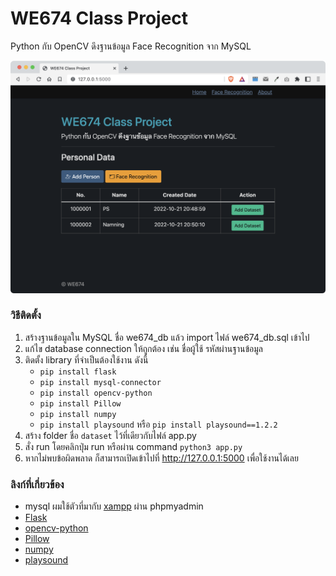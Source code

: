 # WE674 Class Project

Python กับ OpenCV ดึงฐานข้อมูล Face Recognition จาก MySQL
<br />

![thumbnail](thumbnail.png)

### วิธีติดตั้ง
1. สร้างฐานข้อมูลใน MySQL ชื่อ we674_db แล้ว import ไฟล์ we674_db.sql เข้าไป
2. แก้ไข database connection ให้ถูกต้อง เช่น ชื่อผู้ใช้ รหัสผ่านฐานข้อมูล
3. ติดตั้ง library ที่จำเป็นต้องใช้งาน ดังนี้
    * ```pip install flask```
    * ```pip install mysql-connector```
    * ```pip install opencv-python```
    * ```pip install Pillow```
    * ```pip install numpy```
    * ```pip install playsound``` หรือ ```pip install playsound==1.2.2```
4. สร้าง folder ชื่อ ```dataset``` ไว้ที่เดียวกับไฟล์ app.py
5. สั่ง run โดยคลิกปุ่ม run หรือผ่าน command ```python3 app.py```
6. หากไม่พบข้อผิดพลาด ก็สามารถเปิดเข้าไปที่ http://127.0.0.1:5000 เพื่อใช้งานได้เลย

### ลิงก์ที่เกี่ยวข้อง
* mysql ผมใช้ตัวที่มากับ [xampp](https://www.apachefriends.org/download.html) ผ่าน phpmyadmin
* [Flask](https://pypi.org/project/Flask/)
* [opencv-python](https://pypi.org/project/opencv-python/)
* [Pillow](https://pypi.org/project/Pillow/)
* [numpy](https://pypi.org/project/numpy/)
* [playsound](https://pypi.org/project/playsound/)